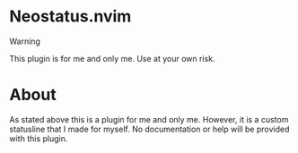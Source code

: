 # Neostatus.nvim

> [!WARNING]
> This plugin is for me and only me. Use at your own risk.

# About

As stated above this is a plugin for me and only me. However, it is a custom statusline that I made for myself. No documentation or help will be provided with this plugin.
